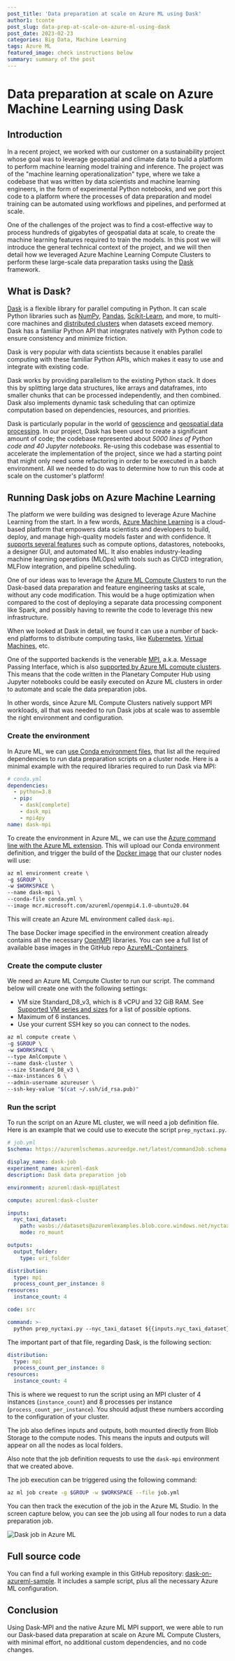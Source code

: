```yaml
---
post_title: 'Data preparation at scale on Azure ML using Dask'
author1: tconte
post_slug: data-prep-at-scale-on-azure-ml-using-dask
post_date: 2023-02-23
categories: Big Data, Machine Learning
tags: Azure ML
featured_image: check instructions below  
summary: summary of the post
---
```


# Data preparation at scale on Azure Machine Learning using Dask

## Introduction

In a recent project, we worked with our customer on a sustainability project whose goal was to leverage geospatial and climate data to build a platform to perform machine learning model training and inference. The project was of the "machine learning operationalization" type, where we take a codebase that was written by data scientists and machine learning engineers, in the form of experimental Python notebooks, and we port this code to a platform where the processes of data preparation and model training can be automated using workflows and pipelines, and performed at scale.

One of the challenges of the project was to find a cost-effective way to process hundreds of gigabytes of geospatial data at scale, to create the machine learning features required to train the models. In this post we will introduce the general technical context of the project, and we will then detail how we leveraged Azure Machine Learning Compute Clusters to perform these large-scale data preparation tasks using the [Dask](https://www.dask.org/) framework.

## What is Dask?

[Dask](https://www.dask.org/) is a flexible library for parallel computing in Python. It can scale Python libraries such as [NumPy](http://www.numpy.org/), [Pandas](https://pandas.pydata.org/), [Scikit-Learn](https://scikit-learn.org/stable/), and more, to multi-core machines and [distributed clusters](https://distributed.dask.org/en/latest/) when datasets exceed memory. Dask has a familiar Python API that integrates natively with Python code to ensure consistency and minimize friction.

Dask is very popular with data scientists because it enables parallel computing with these familiar Python APIs, which makes it easy to use and integrate with existing code.

Dask works by providing parallelism to the existing Python stack. It does this by splitting large data structures, like arrays and dataframes, into smaller chunks that can be processed independently, and then combined. Dask also implements dynamic task scheduling that can optimize computation based on dependencies, resources, and priorities.

Dask is particularly popular in the world of [geoscience](https://stories.dask.org/en/latest/pangeo.html) and [geospatial data processing](https://www.youtube.com/watch?v=ZpA9jgSqAkk). In our project, Dask has been used to create a significant amount of code; the codebase represented about *5000 lines of Python code and 40 Jupyter notebooks*. Re-using this codebase was essential to accelerate the implementation of the project, since we had a starting point that might only need some refactoring in order to be executed in a batch environment. All we needed to do was to determine how to run this code at scale on the customer's platform!

## Running Dask jobs on Azure Machine Learning

The platform we were building was designed to leverage Azure Machine Learning from the start. In a few words, [Azure Machine Learning](https://azure.microsoft.com/en-us/products/machine-learning/) is a cloud-based platform that empowers data scientists and developers to build, deploy, and manage high-quality models faster and with confidence. It [supports several features](https://learn.microsoft.com/en-us/azure/machine-learning/overview-what-is-azure-machine-learning) such as compute options, datastores, notebooks, a designer GUI, and automated ML. It also enables industry-leading machine learning operations (MLOps) with tools such as CI/CD integration, MLFlow integration, and pipeline scheduling.

One of our ideas was to leverage the [Azure ML Compute Clusters](https://learn.microsoft.com/en-us/azure/machine-learning/concept-compute-target#azure-machine-learning-compute-managed) to run the Dask-based data preparation and feature engineering tasks at scale, without any code modification. This would be a huge optimization when compared to the cost of deploying a separate data processing component like Spark, and possibly having to rewrite the code to leverage this new infrastructure.

When we looked at Dask in detail, we found it can use a number of back-end platforms to distribute computing tasks, like [Kubernetes](https://docs.dask.org/en/stable/deploying-kubernetes.html), [Virtual Machines](https://cloudprovider.dask.org/en/latest/azure.html), etc.

One of the supported backends is the venerable [MPI](http://mpi.dask.org/en/latest/), a.k.a. Message Passing Interface, which is also [supported by Azure ML compute clusters](https://learn.microsoft.com/en-us/azure/machine-learning/how-to-train-distributed-gpu#mpi). This means that the code written in the Planetary Computer Hub using Jupyter notebooks could be easily executed on Azure ML clusters in order to automate and scale the data preparation jobs.

In other words, since Azure ML Compute Clusters natively support MPI workloads, all that was needed to run Dask jobs at scale was to assemble the right environment and configuration.

### Create the environment

In Azure ML, we can [use Conda environment files](https://learn.microsoft.com/en-us/azure/machine-learning/how-to-manage-environments-v2?tabs=cli#create-an-environment-from-a-conda-specification), that list all the required dependencies to run data preparation scripts on a cluster node. Here is a minimal example with the required libraries required to run Dask via MPI:

```yaml
# conda.yml
dependencies:
  - python=3.8
  - pip:
    - dask[complete]
    - dask_mpi
    - mpi4py
name: dask-mpi
```

To create the environment in Azure ML, we can use the [Azure command line with the Azure ML extension](https://learn.microsoft.com/en-us/azure/machine-learning/how-to-configure-cli?tabs=public). This will upload our Conda environment definition, and trigger the build of the [Docker image](https://learn.microsoft.com/en-us/azure/machine-learning/concept-environments#building-environments-as-docker-images) that our cluster nodes will use:

```sh
az ml environment create \
-g $GROUP \
-w $WORKSPACE \
--name dask-mpi \
--conda-file conda.yml \
--image mcr.microsoft.com/azureml/openmpi4.1.0-ubuntu20.04
```

This will create an Azure ML environment called `dask-mpi`.

The base Docker image specified in the environment creation already contains all the necessary [OpenMPI](https://www.open-mpi.org/) libraries. You can see a full list of available base images in the GitHub repo [AzureML-Containers](https://github.com/Azure/AzureML-Containers).

### Create the compute cluster

We need an Azure ML Compute Cluster to run our script. The command below will create one with the following settings:

- VM size Standard_D8_v3, which is 8 vCPU and 32 GiB RAM. See [Supported VM series and sizes](https://learn.microsoft.com/en-us/azure/machine-learning/concept-compute-target#supported-vm-series-and-sizes) for a list of possible options.
- Maximum of 6 instances.
- Use your current SSH key so you can connect to the nodes.

```sh
az ml compute create \
-g $GROUP \
-w $WORKSPACE \
--type AmlCompute \
--name dask-cluster \
--size Standard_D8_v3 \
--max-instances 6 \
--admin-username azureuser \
--ssh-key-value "$(cat ~/.ssh/id_rsa.pub)"
```

### Run the script

To run the script on an Azure ML cluster, we will need a job definition file. Here is an example that we could use to execute the script `prep_nyctaxi.py`.

```yaml
# job.yml
$schema: https://azuremlschemas.azureedge.net/latest/commandJob.schema.json

display_name: dask-job
experiment_name: azureml-dask
description: Dask data preparation job

environment: azureml:dask-mpi@latest

compute: azureml:dask-cluster

inputs:
  nyc_taxi_dataset:
    path: wasbs://datasets@azuremlexamples.blob.core.windows.net/nyctaxi/
    mode: ro_mount

outputs:
  output_folder:
    type: uri_folder

distribution:
  type: mpi
  process_count_per_instance: 8
resources:
  instance_count: 4

code: src

command: >-
  python prep_nyctaxi.py --nyc_taxi_dataset ${{inputs.nyc_taxi_dataset}} --output_folder ${{outputs.output_folder}}
```

The important part of that file, regarding Dask, is the following section:

```yaml
distribution:
  type: mpi
  process_count_per_instance: 8
resources:
  instance_count: 4
```

This is where we request to run the script using an MPI cluster of 4 instances (`instance_count`) and 8 processes per instance (`process_count_per_instance`). You should adjust these numbers according to the configuration of your cluster.

The job also defines inputs and outputs, both mounted directly from Blob Storage to the compute nodes. This means the inputs and outputs will appear on all the nodes as local folders.

Also note that the job definition requests to use the `dask-mpi` environment that we created above.

The job execution can be triggered using the following command:

```sh
az ml job create -g $GROUP -w $WORKSPACE --file job.yml
```

You can then track the execution of the job in the Azure ML Studio. In the screen capture below, you can see the job using all four nodes to run a data preparation job.

![Dask job in Azure ML](/images/dask-job-cpu.png)

## Full source code

You can find a full working example in this GitHub repository: [dask-on-azureml-sample](https://github.com/tomconte/dask-on-azureml-sample). It includes a sample script, plus all the necessary Azure ML configuration.

## Conclusion

Using Dask-MPI and the native Azure ML MPI support, we were able to run our Dask-based data preparation at scale on Azure ML Compute Clusters, with minimal effort, no additional custom dependencies, and no code changes.
